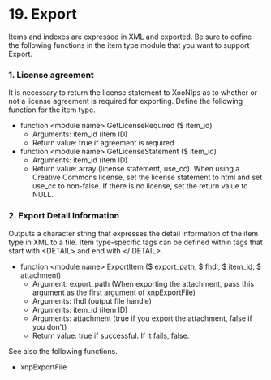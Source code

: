 # 19. Export

Items and indexes are expressed in XML and exported. Be sure to define the following functions in the item type module that you want to support Export.

### 1. License agreement

It is necessary to return the license statement to XooNIps as to whether or not a license agreement is required for exporting. Define the following function for the item type.

* function &lt;module name&gt; GetLicenseRequired \($ item\_id\)
  * Arguments: item\_id \(item ID\)
  * Return value: true if agreement is required
* function &lt;module name&gt; GetLicenseStatement \($ item\_id\)
  * Arguments: item\_id \(item ID\)
  * Return value: array \(license statement, use\_cc\). When using a Creative Commons license, set the license statement to html and set use\_cc to non-false. If there is no license, set the return value to NULL.

### 2. Export Detail Information

Outputs a character string that expresses the detail information of the item type in XML to a file. Item type-specific tags can be defined within tags that start with &lt;DETAIL&gt; and end with &lt;/ DETAIL&gt;.

* function &lt;module name&gt; ExportItem \($ export\_path, $ fhdl, $ item\_id, $ attachment\)
  * Argument: export\_path \(When exporting the attachment, pass this argument as the first argument of xnpExportFile\)
  * Arguments: fhdl \(output file handle\)
  * Arguments: item\_id \(item ID\)
  * Arguments: attachment \(true if you export the attachment, false if you don't\)
  * Return value: true if successful. If it fails, false.

See also the following functions.

* xnpExportFile

